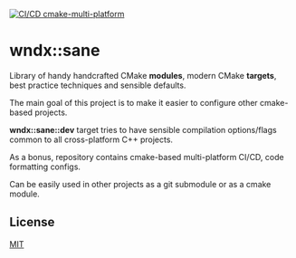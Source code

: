 [![CI/CD cmake-multi-platform][cicd_cmake_multi_platform_bdg]][cicd_cmake_multi_platform_url]

# wndx::sane
Library of handy handcrafted CMake **modules**, modern CMake **targets**, best practice techniques and sensible defaults.

The main goal of this project is to make it easier to configure other cmake-based projects.

**wndx::sane::dev** target tries to have sensible compilation options/flags common to all cross-platform C++ projects.

As a bonus, repository contains cmake-based multi-platform CI/CD, code formatting configs.

Can be easily used in other projects as a git submodule or as a cmake module.

## License
[MIT](https://choosealicense.com/licenses/mit/)

[cicd_cmake_multi_platform_url]: https://github.com/WANDEX/wndx_sane/actions/workflows/cicd_cmake_multi_platform.yml
[cicd_cmake_multi_platform_bdg]: https://github.com/WANDEX/wndx_sane/actions/workflows/cicd_cmake_multi_platform.yml/badge.svg?event=push

